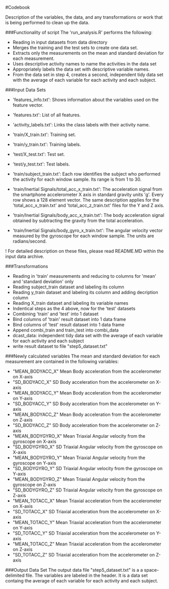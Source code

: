 #Codebook

Description of the variables, the data, and any transformations or work that is being performed to clean up the data.

###Functionality of script
The 'run_analysis.R' performs the following:
- Reading in input datasets from data directory
- Merges the training and the test sets to create one data set.
- Extracts only the measurements on the mean and standard deviation for each measurement. 
- Uses descriptive activity names to name the activities in the data set
- Appropriately labels the data set with descriptive variable names. 
- From the data set in step 4, creates a second, independent tidy data set with the average of each variable for each activity and each subject.


###Input Data Sets
- 'features_info.txt': Shows information about the variables used on the feature vector.

- 'features.txt': List of all features.

- 'activity_labels.txt': Links the class labels with their activity name.

- 'train/X_train.txt': Training set.

- 'train/y_train.txt': Training labels.

- 'test/X_test.txt': Test set.

- 'test/y_test.txt': Test labels.

- 'train/subject_train.txt': Each row identifies the subject who performed the activity for each window sample. Its range is from 1 to 30. 

- 'train/Inertial Signals/total_acc_x_train.txt': The acceleration signal from the smartphone accelerometer X axis in standard gravity units 'g'. Every row shows a 128 element vector. The same description applies for the 'total_acc_x_train.txt' and 'total_acc_z_train.txt' files for the Y and Z axis. 

- 'train/Inertial Signals/body_acc_x_train.txt': The body acceleration signal obtained by subtracting the gravity from the total acceleration. 

- 'train/Inertial Signals/body_gyro_x_train.txt': The angular velocity vector measured by the gyroscope for each window sample. The units are radians/second. 


! For detailed description on these files, please read README.MD within the input data archive.

###Transformations

- Reading in 'train' measurements and reducing to columns for 'mean' and 'standard deviation' only  
- Reading subject_train dataset and labeling its column
- Reading y_train dataset and labeling its column and adding decription column
- Reading X_train dataset and labeling its variable names
- Indentical steps as the 4 above, now for the 'test' datasets
- Combining 'train' and 'test' into 1 dataset
- Bind columns of 'train' result dataset into 1 data frame
- Bind columns of 'test' result dataset into 1 data frame
- Append combi_train and train_test into combi_data  
- dcast_data: independent tidy data set with the average of each variable for each activity and each subject
- write result dataset to file "step5_dataset.txt" 

###Newly calculated variables 
The mean and standard deviation for each measurement are contained in the following variables:
- "MEAN_BODYACC_X"      Mean Body acceleration from the accelerometer on X-axis                
- "SD_BODYACC_X"        SD   Body acceleration from the accelerometer on X-axis                
- "MEAN_BODYACC_Y"      Mean Body acceleration from the accelerometer on Y-axis                
- "SD_BODYACC_Y"        SD   Body acceleration from the accelerometer on Y-axis                
- "MEAN_BODYACC_Z"      Mean Body acceleration from the accelerometer on Z-axis                
- "SD_BODYACC_Z"        SD   Body acceleration from the accelerometer on Z-axis                
- "MEAN_BODYGYRO_X"     Mean Triaxial Angular velocity from the gyroscope on X-axis               
- "SD_BODYGYRO_X"       SD   Triaxial Angular velocity from the gyroscope on X-axis                
- "MEAN_BODYGYRO_Y"     Mean Triaxial Angular velocity from the gyroscope on Y-axis                
- "SD_BODYGYRO_Y"       SD   Triaxial Angular velocity from the gyroscope on Y-axis                
- "MEAN_BODYGYRO_Z"     Mean Triaxial Angular velocity from the gyroscope on Z-axis                
- "SD_BODYGYRO_Z"       SD   Triaxial Angular velocity from the gyroscope on Z-axis                
- "MEAN_TOTACC_X"       Mean Triaxial acceleration from the accelerometer on X-axis               
- "SD_TOTACC_X"         SD   Triaxial acceleration from the accelerometer on X-axis                
- "MEAN_TOTACC_Y"       Mean Triaxial acceleration from the accelerometer on Y-axis                
- "SD_TOTACC_Y"         SD   Triaxial acceleration from the accelerometer on Y-axis                
- "MEAN_TOTACC_Z"       Mean Triaxial acceleration from the accelerometer on Z-axis                
- "SD_TOTACC_Z"         SD   Triaxial acceleration from the accelerometer on Z-axis


###Output Data Set
The output data file "step5_dataset.txt"  is a a space-delimited file. The variables are labeled in the header. It is a data set containg the average of each variable for each activity and each subject.




